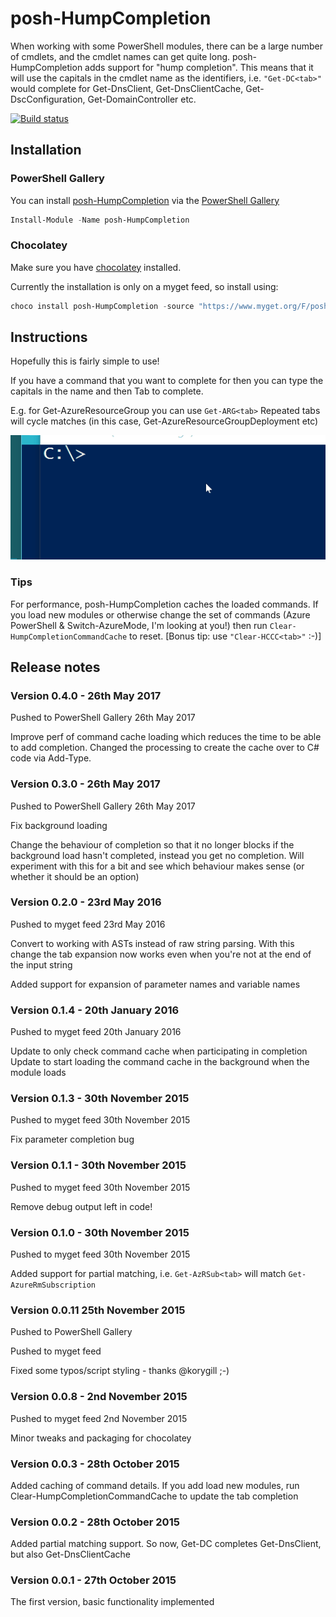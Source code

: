 # posh-HumpCompletion
When working with some PowerShell modules, there can be a large number of cmdlets, and the cmdlet names can get quite long.
posh-HumpCompletion adds support for "hump completion". This means that it will use the capitals in the cmdlet name as the identifiers, 
i.e. `"Get-DC<tab>"` would complete for Get-DnsClient, Get-DnsClientCache, Get-DscConfiguration, Get-DomainController etc.


[![Build status](https://ci.appveyor.com/api/projects/status/5xe5etshcfraftex?svg=true)](https://ci.appveyor.com/project/stuartleeks/posh-humpcompletion)


## Installation

### PowerShell Gallery

You can install [posh-HumpCompletion](https://www.powershellgallery.com/packages/posh-HumpCompletion/) via the [PowerShell Gallery](https://www.powershellgallery.com/)

```powershell
Install-Module -Name posh-HumpCompletion
```

### Chocolatey
Make sure you have [chocolatey](https://chocolatey.org) installed.

Currently the installation is only on a myget feed, so install using:
```powershell
choco install posh-HumpCompletion -source "https://www.myget.org/F/posh-humpcompletion/api/v2" -pre
```

## Instructions
Hopefully this is fairly simple to use!

If you have a command that you want to complete for then you can type the capitals in the name and then Tab to complete.

E.g. for Get-AzureResourceGroup you can use `Get-ARG<tab>`
Repeated tabs will cycle matches (in this case, Get-AzureResourceGroupDeployment etc)

![posh-HumpCompletion in action](images/posh-HumpCompletion.gif)

### Tips
For performance, posh-HumpCompletion caches the loaded commands. 
If you load new modules or otherwise change the set of commands (Azure PowerShell & Switch-AzureMode, I'm looking at you!) then run `Clear-HumpCompletionCommandCache` to reset. 
[Bonus tip: use `"Clear-HCCC<tab>"` :-)]

## Release notes

### Version 0.4.0 - 26th May 2017
Pushed to PowerShell Gallery 26th May 2017


Improve perf of command cache loading which reduces the time to be able to add completion. Changed the processing to create the cache over to C# code via Add-Type.

### Version 0.3.0 - 26th May 2017
Pushed to PowerShell Gallery 26th May 2017


Fix background loading


Change the behaviour of completion so that it no longer blocks if the background load hasn't completed, instead you get no completion. 
Will experiment with this for a bit and see which behaviour makes sense (or whether it should be an option)


### Version 0.2.0 - 23rd May 2016
Pushed to myget feed 23rd May 2016


Convert to working with ASTs instead of raw string parsing.
With this change the tab expansion now works even when you're not at the end of the input string

Added support for expansion of parameter names and variable names

### Version 0.1.4 - 20th January 2016
Pushed to myget feed 20th January 2016

Update to only check command cache when participating in completion
Update to start loading the command cache in the background when the module loads

### Version 0.1.3 - 30th November 2015
Pushed to myget feed 30th November 2015

Fix parameter completion bug

### Version 0.1.1 - 30th November 2015
Pushed to myget feed 30th November 2015

Remove debug output left in code!

### Version 0.1.0 - 30th November 2015
Pushed to myget feed 30th November 2015

Added support for partial matching, i.e. `Get-AzRSub<tab>` will match `Get-AzureRmSubscription`

### Version 0.0.11 25th November 2015
Pushed to PowerShell Gallery

Pushed to myget feed

Fixed some typos/script styling - thanks @korygill ;-)

### Version 0.0.8 - 2nd November 2015
Pushed to myget feed 2nd November 2015

Minor tweaks and packaging for chocolatey

### Version 0.0.3 - 28th October 2015
Added caching of command details. If you add load new modules, run Clear-HumpCompletionCommandCache to update the tab completion

### Version 0.0.2 - 28th October 2015
Added partial matching support. So now, Get-DC completes Get-DnsClient, but also Get-DnsClientCache

### Version 0.0.1 - 27th October 2015
The first version, basic functionality implemented